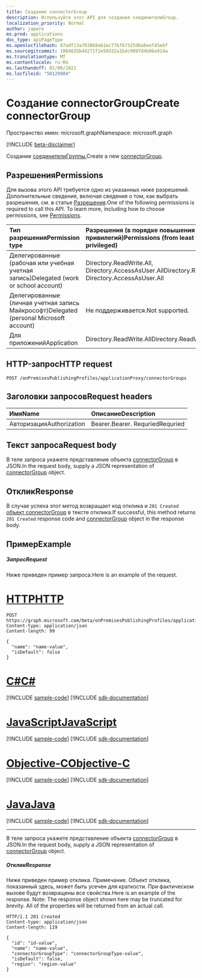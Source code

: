 ```yaml
---
title: Создание connectorGroup
description: Используйте этот API для создания соединителиGroup.
localization_priority: Normal
author: japere
ms.prod: applications
doc_type: apiPageType
ms.openlocfilehash: 07adf13a703868eb1ec77bf67325d6a8eef45ebf
ms.sourcegitcommit: 1004835b44271f2e50332a1bdc9097d4b06a914a
ms.translationtype: MT
ms.contentlocale: ru-RU
ms.lasthandoff: 02/06/2021
ms.locfileid: "50129984"
---
```

# <a name="create-connectorgroup"></a><span data-ttu-id="f4b86-103">Создание connectorGroup</span><span class="sxs-lookup"><span data-stu-id="f4b86-103">Create connectorGroup</span></span>

<span data-ttu-id="f4b86-104">Пространство имен: microsoft.graph</span><span class="sxs-lookup"><span data-stu-id="f4b86-104">Namespace: microsoft.graph</span></span>

[!INCLUDE [beta-disclaimer](../../includes/beta-disclaimer.md)]

<span data-ttu-id="f4b86-105">Создание [соединителиГруппы.](../resources/connectorgroup.md)</span><span class="sxs-lookup"><span data-stu-id="f4b86-105">Create a new [connectorGroup](../resources/connectorgroup.md).</span></span>

## <a name="permissions"></a><span data-ttu-id="f4b86-106">Разрешения</span><span class="sxs-lookup"><span data-stu-id="f4b86-106">Permissions</span></span>
<span data-ttu-id="f4b86-p101">Для вызова этого API требуется одно из указанных ниже разрешений. Дополнительные сведения, включая сведения о том, как выбрать разрешения, см. в статье [Разрешения](/graph/permissions-reference).</span><span class="sxs-lookup"><span data-stu-id="f4b86-p101">One of the following permissions is required to call this API. To learn more, including how to choose permissions, see [Permissions](/graph/permissions-reference).</span></span>

|<span data-ttu-id="f4b86-109">Тип разрешения</span><span class="sxs-lookup"><span data-stu-id="f4b86-109">Permission type</span></span>      | <span data-ttu-id="f4b86-110">Разрешения (в порядке повышения привилегий)</span><span class="sxs-lookup"><span data-stu-id="f4b86-110">Permissions (from least to most privileged)</span></span>              |
|:--------------------|:---------------------------------------------------------|
|<span data-ttu-id="f4b86-111">Делегированные (рабочая или учебная учетная запись)</span><span class="sxs-lookup"><span data-stu-id="f4b86-111">Delegated (work or school account)</span></span> | <span data-ttu-id="f4b86-112">Directory.ReadWrite.All, Directory.AccessAsUser.All</span><span class="sxs-lookup"><span data-stu-id="f4b86-112">Directory.ReadWrite.All, Directory.AccessAsUser.All</span></span>    |
|<span data-ttu-id="f4b86-113">Делегированные (личная учетная запись Майкрософт)</span><span class="sxs-lookup"><span data-stu-id="f4b86-113">Delegated (personal Microsoft account)</span></span> | <span data-ttu-id="f4b86-114">Не поддерживается.</span><span class="sxs-lookup"><span data-stu-id="f4b86-114">Not supported.</span></span>    |
|<span data-ttu-id="f4b86-115">Для приложений</span><span class="sxs-lookup"><span data-stu-id="f4b86-115">Application</span></span> | <span data-ttu-id="f4b86-116">Directory.ReadWrite.All</span><span class="sxs-lookup"><span data-stu-id="f4b86-116">Directory.ReadWrite.All</span></span> |

## <a name="http-request"></a><span data-ttu-id="f4b86-117">HTTP-запрос</span><span class="sxs-lookup"><span data-stu-id="f4b86-117">HTTP request</span></span>
<!-- { "blockType": "ignored" } -->
```http
POST /onPremisesPublishingProfiles/applicationProxy/connectorGroups

```
## <a name="request-headers"></a><span data-ttu-id="f4b86-118">Заголовки запросов</span><span class="sxs-lookup"><span data-stu-id="f4b86-118">Request headers</span></span>
| <span data-ttu-id="f4b86-119">Имя</span><span class="sxs-lookup"><span data-stu-id="f4b86-119">Name</span></span>       | <span data-ttu-id="f4b86-120">Описание</span><span class="sxs-lookup"><span data-stu-id="f4b86-120">Description</span></span>|
|:---------------|:----------|
| <span data-ttu-id="f4b86-121">Авторизация</span><span class="sxs-lookup"><span data-stu-id="f4b86-121">Authorization</span></span>  | <span data-ttu-id="f4b86-122">Bearer.</span><span class="sxs-lookup"><span data-stu-id="f4b86-122">Bearer.</span></span> <span data-ttu-id="f4b86-123">Requried</span><span class="sxs-lookup"><span data-stu-id="f4b86-123">Requried</span></span>|

## <a name="request-body"></a><span data-ttu-id="f4b86-124">Текст запроса</span><span class="sxs-lookup"><span data-stu-id="f4b86-124">Request body</span></span>
<span data-ttu-id="f4b86-125">В теле запроса укажете представление объекта [connectorGroup](../resources/connectorgroup.md) в JSON.</span><span class="sxs-lookup"><span data-stu-id="f4b86-125">In the request body, supply a JSON representation of [connectorGroup](../resources/connectorgroup.md) object.</span></span>

## <a name="response"></a><span data-ttu-id="f4b86-126">Отклик</span><span class="sxs-lookup"><span data-stu-id="f4b86-126">Response</span></span>

<span data-ttu-id="f4b86-127">В случае успеха этот метод возвращает код отклика и `201 Created` [объект connectorGroup](../resources/connectorgroup.md) в тексте отклика.</span><span class="sxs-lookup"><span data-stu-id="f4b86-127">If successful, this method returns `201 Created` response code and [connectorGroup](../resources/connectorgroup.md) object in the response body.</span></span>

## <a name="example"></a><span data-ttu-id="f4b86-128">Пример</span><span class="sxs-lookup"><span data-stu-id="f4b86-128">Example</span></span>
##### <a name="request"></a><span data-ttu-id="f4b86-129">Запрос</span><span class="sxs-lookup"><span data-stu-id="f4b86-129">Request</span></span>
<span data-ttu-id="f4b86-130">Ниже приведен пример запроса.</span><span class="sxs-lookup"><span data-stu-id="f4b86-130">Here is an example of the request.</span></span>

# <a name="http"></a>[<span data-ttu-id="f4b86-131">HTTP</span><span class="sxs-lookup"><span data-stu-id="f4b86-131">HTTP</span></span>](#tab/http)
<!-- {
  "blockType": "request",
  "name": "create_connectorgroup_from_connectorgroups"
}-->
```http
POST https://graph.microsoft.com/beta/onPremisesPublishingProfiles/applicationProxy/connectorGroups
Content-type: application/json
Content-length: 99

{
  "name": "name-value",
  "isDefault": false
}
```
# <a name="c"></a>[<span data-ttu-id="f4b86-132">C#</span><span class="sxs-lookup"><span data-stu-id="f4b86-132">C#</span></span>](#tab/csharp)
[!INCLUDE [sample-code](../includes/snippets/csharp/create-connectorgroup-from-connectorgroups-csharp-snippets.md)]
[!INCLUDE [sdk-documentation](../includes/snippets/snippets-sdk-documentation-link.md)]

# <a name="javascript"></a>[<span data-ttu-id="f4b86-133">JavaScript</span><span class="sxs-lookup"><span data-stu-id="f4b86-133">JavaScript</span></span>](#tab/javascript)
[!INCLUDE [sample-code](../includes/snippets/javascript/create-connectorgroup-from-connectorgroups-javascript-snippets.md)]
[!INCLUDE [sdk-documentation](../includes/snippets/snippets-sdk-documentation-link.md)]

# <a name="objective-c"></a>[<span data-ttu-id="f4b86-134">Objective-C</span><span class="sxs-lookup"><span data-stu-id="f4b86-134">Objective-C</span></span>](#tab/objc)
[!INCLUDE [sample-code](../includes/snippets/objc/create-connectorgroup-from-connectorgroups-objc-snippets.md)]
[!INCLUDE [sdk-documentation](../includes/snippets/snippets-sdk-documentation-link.md)]

# <a name="java"></a>[<span data-ttu-id="f4b86-135">Java</span><span class="sxs-lookup"><span data-stu-id="f4b86-135">Java</span></span>](#tab/java)
[!INCLUDE [sample-code](../includes/snippets/java/create-connectorgroup-from-connectorgroups-java-snippets.md)]
[!INCLUDE [sdk-documentation](../includes/snippets/snippets-sdk-documentation-link.md)]

---

<span data-ttu-id="f4b86-136">В теле запроса укажете представление объекта [connectorGroup](../resources/connectorgroup.md) в JSON.</span><span class="sxs-lookup"><span data-stu-id="f4b86-136">In the request body, supply a JSON representation of [connectorGroup](../resources/connectorgroup.md) object.</span></span>
##### <a name="response"></a><span data-ttu-id="f4b86-137">Отклик</span><span class="sxs-lookup"><span data-stu-id="f4b86-137">Response</span></span>
<span data-ttu-id="f4b86-p103">Ниже приведен пример отклика. Примечание. Объект отклика, показанный здесь, может быть усечен для краткости. При фактическом вызове будут возвращены все свойства.</span><span class="sxs-lookup"><span data-stu-id="f4b86-p103">Here is an example of the response. Note: The response object shown here may be truncated for brevity. All of the properties will be returned from an actual call.</span></span>
<!-- {
  "blockType": "response",
  "truncated": true,
  "@odata.type": "microsoft.graph.connectorGroup"
} -->
```http
HTTP/1.1 201 Created
Content-type: application/json
Content-length: 119

{
  "id": "id-value",
  "name": "name-value",
  "connectorGroupType": "connectorGroupType-value",
  "isDefault": false,
  "region": "region-value"
}
```

<!-- uuid: 8fcb5dbc-d5aa-4681-8e31-b001d5168d79
2015-10-25 14:57:30 UTC -->
<!--
{
  "type": "#page.annotation",
  "description": "Create connectorGroup",
  "keywords": "",
  "section": "documentation",
  "tocPath": "",
  "suppressions": []
}
-->



